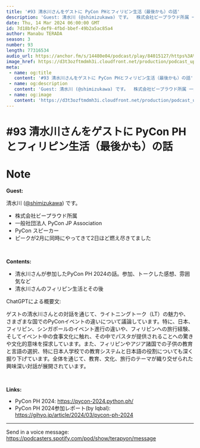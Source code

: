 ```yaml
---
title: '#93 清水川さんをゲストに PyCon PHとフィリピン生活（最後かも）の話'
description: 'Guest: 清水川 (@shimizukawa) です。  株式会社ビープラウド所属 一般社団法人 PyCon JP Association PyCon スピーカー ピークが2月に同時にやってきて2'
date: Thu, 14 Mar 2024 06:00:00 GMT
id: 7d18bfe7-def9-4fbd-bbef-49b2a5ac85a4
author: Manabu TERADA
season: 3
number: 93
length: 77316534
audio_url: https://anchor.fm/s/14480e04/podcast/play/84015127/https%3A%2F%2Fd3ctxlq1ktw2nl.cloudfront.net%2Fstaging%2F2024-2-14%2Fc53dd86f-c72f-39c9-28b3-293e39806612.mp3
image_href: https://d3t3ozftmdmh3i.cloudfront.net/production/podcast_uploaded/3302665/3302665-1582446732992-f3e5401da36c1.jpg
meta:
 - name: og:title
   content: '#93 清水川さんをゲストに PyCon PHとフィリピン生活（最後かも）の話'
 - name: og:description
   content: 'Guest: 清水川 (@shimizukawa) です。  株式会社ビープラウド所属 一般社団法人 PyCon JP Association PyCon スピーカー ピークが2月に同時にやってきて2'
 - name: og:image
   content: 'https://d3t3ozftmdmh3i.cloudfront.net/production/podcast_uploaded/3302665/3302665-1582446732992-f3e5401da36c1.jpg'
---
```

# #93 清水川さんをゲストに PyCon PHとフィリピン生活（最後かも）の話

<DisplayDate :dateStr="'Thu, 14 Mar 2024 06:00:00 GMT'" />
<DisplaySeason :season="3" :topic="93" />


# Note

<p><strong>Guest:</strong></p>
<p>清水川 (<a href="https://twitter.com/shimizukawa" rel="noreferrer nofollow noopener" target="_blank">@shimizukawa</a>) です。</p>
<ul>
 <li>株式会社ビープラウド所属</li>
 <li>一般社団法人 PyCon JP Association</li>
  <li>PyCon スピーカー</li>
  <li>ピークが2月に同時にやってきて2日ほど燃え尽きてました</li>
</ul>
<p><br /></p>
<p><strong>Contents:</strong></p>
<ul>
  <li>清水川さんが参加したPyCon PH 2024の話。参加、トークした感想、雰囲気など</li>
  <li>清水川さんのフィリピン生活とその後</li>
</ul>
<p>ChatGPTによる概要文:</p>
<p>ゲストの清水川さんとの対話を通じて、ライトニングトーク（LT）の魅力や、さまざまな国でのPyConイベントの違いについて議論しています。特に、日本、フィリピン、シンガポールのイベント進行の違いや、フィリピンへの旅行経験、そしてイベント中の食事文化に触れ、その中でパスタが提供されることへの驚きや文化的意味を探求しています。また、フィリピンやアジア諸国での子供の教育と言語の選択、特に日本人学校での教育システムと日本語の役割についても深く掘り下げています。全体を通じて、教育、文化、旅行のテーマが織り交ぜられた興味深い対話が展開されています。</p>
<p><br /></p>
<p><strong>Links:</strong></p>
<ul>
  <li>PyCon PH 2024: <a href="https://pycon-2024.python.ph/" rel="noreferrer nofollow noopener" target="_blank">https://pycon-2024.python.ph/</a></li>
  <li>PyCon PH 2024参加レポート(by Iqbal): <a href="https://gihyo.jp/article/2024/03/pycon-ph-2024" rel="noreferrer nofollow noopener" target="_blank">https://gihyo.jp/article/2024/03/pycon-ph-2024</a></li>
</ul>

--- 

Send in a voice message: https://podcasters.spotify.com/pod/show/terapyon/message



<Player title="#93 清水川さんをゲストに PyCon PHとフィリピン生活（最後かも）の話" 
  audio_url="https://anchor.fm/s/14480e04/podcast/play/84015127/https%3A%2F%2Fd3ctxlq1ktw2nl.cloudfront.net%2Fstaging%2F2024-2-14%2Fc53dd86f-c72f-39c9-28b3-293e39806612.mp3" 
  image_href="https://d3t3ozftmdmh3i.cloudfront.net/production/podcast_uploaded/3302665/3302665-1582446732992-f3e5401da36c1.jpg" 
/>

